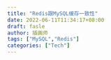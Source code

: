 ```yaml
---
title: "Redis跟MySQL缓存一致性"
date: 2022-06-11T11:34:17+08:00
draft: fasle
author: 插画师
tags: ["MySQL","Redis"]
categories: ["Tech"]
---
```


